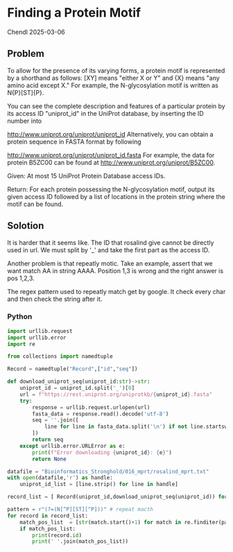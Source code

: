 # Finding a Protein Motif

Chendl 2025-03-06

## Problem

To allow for the presence of its varying forms, a protein motif is represented by a shorthand as follows: [XY] means "either X or Y" and {X} means "any amino acid except X." For example, the N-glycosylation motif is written as N{P}[ST]{P}.

You can see the complete description and features of a particular protein by its access ID "uniprot_id" in the UniProt database, by inserting the ID number into

http://www.uniprot.org/uniprot/uniprot_id
Alternatively, you can obtain a protein sequence in FASTA format by following

http://www.uniprot.org/uniprot/uniprot_id.fasta
For example, the data for protein B5ZC00 can be found at http://www.uniprot.org/uniprot/B5ZC00.

Given: At most 15 UniProt Protein Database access IDs.

Return: For each protein possessing the N-glycosylation motif, output its given access ID followed by a list of locations in the protein string where the motif can be found.

## Solotion

It is harder that it seems like. 
The ID that rosalind give cannot be directly used in url.
We must split by '_' and take the first part as the access ID.

Another problem is that repeatly motic. Take an example, assert that we want match AA in string AAAA. Position 1,3 is wrong and the right answer is pos 1,2,3. 

The regex pattern used to repeatly match get by google. It check every char and then check the string after it.

### Python

``` python
import urllib.request
import urllib.error
import re

from collections import namedtuple

Record = namedtuple("Record",["id","seq"])

def download_uniprot_seq(uniprot_id:str)->str:
    uniprot_id = uniprot_id.split('_')[0]
    url = f"https://rest.uniprot.org/uniprotkb/{uniprot_id}.fasta"
    try:
        response = urllib.request.urlopen(url)
        fasta_data = response.read().decode('utf-8')
        seq = ''.join([
            line for line in fasta_data.split('\n') if not line.startswith('>')
		])
        return seq
    except urllib.error.URLError as e:
        print(f"Error downloading {uniprot_id}: {e}")
        return None

datafile = "Bioinformatics_Stronghold/016_mprt/rosalind_mprt.txt"
with open(datafile,'r') as handle:
    uniprot_id_list = [line.strip() for line in handle]

record_list = [ Record(uniprot_id,download_uniprot_seq(uniprot_id)) for uniprot_id in uniprot_id_list]

pattern = r"(?=(N[^P][ST][^P]))" # repeat macth 
for record in record_list:
    match_pos_list  = [str(match.start()+1) for match in re.finditer(pattern, record.seq)]
    if match_pos_list:
        print(record.id)
        print(' '.join(match_pos_list))
```
